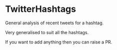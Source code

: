 # TwitterHashtags

General analysis of recent tweets for a hashtag.

Very generalised to suit all the hashtags.

If you want to add anything then you can raise a PR.

